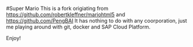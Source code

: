 #Super Mario
This is a fork origiating from https://github.com/robertkleffner/mariohtml5 and https://github.com/PengBAI
It has nothing to do with any coorporation, just me playing around with git, docker and SAP Cloud Platform. 

Enjoy!



